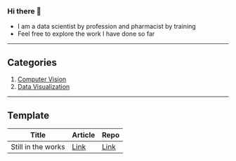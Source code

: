 ### Hi there 👋

- I am a data scientist by profession and pharmacist by training
- Feel free to explore the work I have done so far

___
## Categories
1. [Computer Vision](#computer-vision)
2. [Data Visualization](#visualization)

___
## Template
| Title | Article | Repo |
| --- | --- | --- |
| Still in the works | [Link](01_prepdare_data) | [Link](https://www.github.com) |




<!--
**kennethleungty/kennethleungty** is a ✨ _special_ ✨ repository because its `README.md` (this file) appears on your GitHub profile.

Here are some ideas to get you started:

- 🔭 I’m currently working on ...
- 🌱 I’m currently learning ...
- 👯 I’m looking to collaborate on ...
- 🤔 I’m looking for help with ...
- 💬 Ask me about ...
- 📫 How to reach me: ...
- 😄 Pronouns: ...
- ⚡ Fun fact: ...
-->
